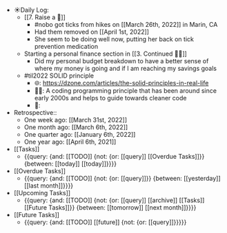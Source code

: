 - ☀️Daily Log:
    - [[7. Raise a 🐶]]
        - #nobo got ticks from hikes on [[March 26th, 2022]] in Marin, CA
        - Had them removed on [[April 1st, 2022]]
        - She seem to be doing well now, putting her back on tick prevention medication
    - Starting a personal finance section in [[3. Continued 👨‍💻]]
        - Did my personal budget breakdown to have a better sense of where my money is going and if I am reaching my savings goals
    - #til2022 SOLID principle 
        - 🌐: https://dzone.com/articles/the-solid-principles-in-real-life
        - 💁‍♂️: A coding programming principle that has been around since early 2000s and helps to guide towards cleaner code
        - 🤔: 
- Retrospective::
    - One week ago: [[March 31st, 2022]]
    - One month ago: [[March 6th, 2022]]
    - One quarter ago: [[January 6th, 2022]]
    - One year ago: [[April 6th, 2021]]
- [[Tasks]]
    - {{query: {and: [[TODO]] {not: {or: [[query]] [[Overdue Tasks]]}} {between: [[today]] [[today]]}}}}
- [[Overdue Tasks]]
    - {{query: {and: [[TODO]] {not: {or: [[query]]}} {between: [[yesterday]] [[last month]]}}}}
- [[Upcoming Tasks]]
    - {{query: {and: [[TODO]] {not: {or: [[query]] [[archive]] [[Tasks]] [[Future Tasks]]}} {between: [[tomorrow]] [[next month]]}}}}
- [[Future Tasks]]
    - {{query: {and: [[TODO]] [[future]] {not: {or: [[query]]}}}}}
